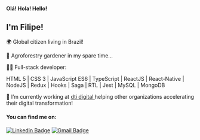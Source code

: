 <h4>Olá! Hola! Hello!</h4>
 <h2>I'm Filipe!</h2>

<p> 🌍 Global citizen living in Brazil!</p>
<p> 🌱 Agroforestry gardener in my spare time...</p>
<p> 👨‍💻 Full-stack developer:</p>
<p>  HTML 5 | CSS 3 | JavaScript ES6 | TypeScript | ReactJS | React-Native | NodeJS | Redux | Hooks | Saga | RTL | Jest | MySQL | MongoDB
</p>
<p> 🚀 I’m currently working at <a
    href="ttps://www.dtidigital.com.br/" 
    alt="dti digital"
  >dti digital
  </a>  helping other organizations 
accelerating their digital transformation!</p>

<h4>You can find me on:</h4>

[![Linkedin Badge](https://img.shields.io/badge/-LinkedIn-blue?style=flat-square&logo=Linkedin&logoColor=white&link=https://www.linkedin.com/in/ficast/)](https://www.linkedin.com/in/ficast/)
[![Gmail Badge](https://img.shields.io/badge/-Gmail-c14438?style=flat-square&logo=Gmail&logoColor=white&link=mailto:filipeyoga@gmail.com)](mailto:filipeyoga@gmail.com)

<!--START_SECTION:waka-->
<!-- name: Waka Readme

on:
  schedule:
    # Runs at 12am IST
    - cron: '30 18 * * *'

jobs:
  update-readme:
    name: Update Readme with Metrics
    runs-on: ubuntu-latest
    steps:
      - uses: anmol098/waka-readme-stats@master
        with:
          WAKATIME_API_KEY: ${{ secrets.WAKATIME_API_KEY }}
          GH_TOKEN: ${{ secrets.GH_TOKEN }} -->

<!--END_SECTION:waka-->